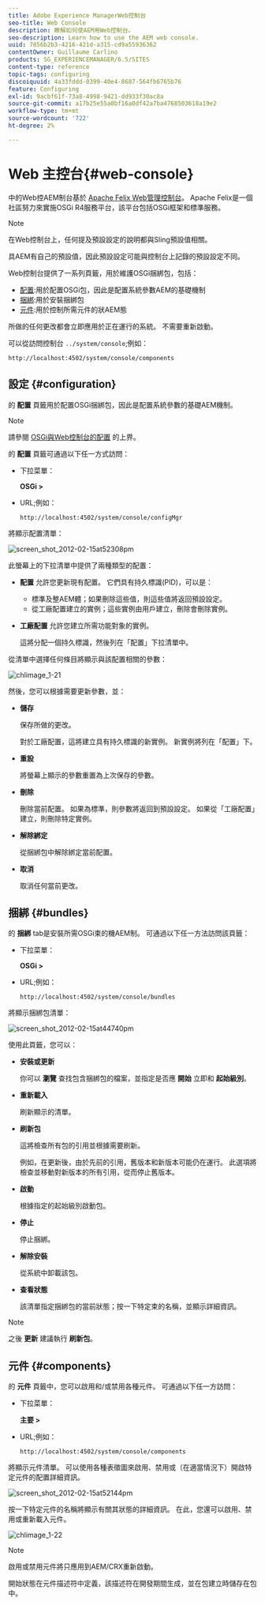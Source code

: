 ```yaml
---
title: Adobe Experience ManagerWeb控制台
seo-title: Web Console
description: 瞭解如何使AEM用Web控制台。
seo-description: Learn how to use the AEM web console.
uuid: 7856b2b3-4216-421d-a315-cd9a55936362
contentOwner: Guillaume Carlino
products: SG_EXPERIENCEMANAGER/6.5/SITES
content-type: reference
topic-tags: configuring
discoiquuid: 4a33fddd-0399-40e4-8687-564fb6765b76
feature: Configuring
exl-id: 9acbf61f-73a8-4998-9421-dd933f30ac8a
source-git-commit: a17b25e55a0bf16a0df42a7ba4768503618a19e2
workflow-type: tm+mt
source-wordcount: '722'
ht-degree: 2%

---
```


# Web 主控台{#web-console}

中的Web控AEM制台基於 [Apache Felix Web管理控制台](https://felix.apache.org/documentation/subprojects/apache-felix-web-console.html)。 Apache Felix是一個社區努力來實施OSGi R4服務平台，該平台包括OSGi框架和標準服務。

>[!NOTE]
>
>在Web控制台上，任何提及預設設定的說明都與Sling預設值相關。
>
>具AEM有自己的預設值，因此預設設定可能與控制台上記錄的預設設定不同。

Web控制台提供了一系列頁籤，用於維護OSGi捆綁包，包括：

* [配置](#configuration):用於配置OSGi包，因此是配置系統參數AEM的基礎機制
* [捆綁](#bundles):用於安裝捆綁包
* [元件](#components):用於控制所需元件的狀AEM態

所做的任何更改都會立即應用於正在運行的系統。 不需要重新啟動。

可以從訪問控制台 `../system/console`;例如：

`http://localhost:4502/system/console/components`

## 設定 {#configuration}

的 **配置** 頁籤用於配置OSGi捆綁包，因此是配置系統參數的基礎AEM機制。

>[!NOTE]
>
>請參閱 [OSGi與Web控制台的配置](/help/sites-deploying/configuring-osgi.md) 的上界。

的 **配置** 頁籤可通過以下任一方式訪問：

* 下拉菜單：

   **OSGi >**

* URL;例如：

   `http://localhost:4502/system/console/configMgr`

將顯示配置清單：

![screen_shot_2012-02-15at52308pm](assets/screen_shot_2012-02-15at52308pm.png)

此螢幕上的下拉清單中提供了兩種類型的配置：

* **配置**
允許您更新現有配置。 它們具有持久標識(PID)，可以是：

   * 標準及整AEM體；如果刪除這些值，則這些值將返回預設設定。
   * 從工廠配置建立的實例；這些實例由用戶建立，刪除會刪除實例。

* **工廠配置**
允許您建立所需功能對象的實例。

   這將分配一個持久標識，然後列在「配置」下拉清單中。

從清單中選擇任何條目將顯示與該配置相關的參數：

![chlimage_1-21](assets/chlimage_1-21a.png)

然後，您可以根據需要更新參數，並：

* **儲存**

   保存所做的更改。

   對於工廠配置，這將建立具有持久標識的新實例。 新實例將列在「配置」下。

* **重設**

   將螢幕上顯示的參數重置為上次保存的參數。

* **刪除**

   刪除當前配置。 如果為標準，則參數將返回到預設設定。 如果從「工廠配置」建立，則刪除特定實例。

* **解除綁定**

   從捆綁包中解除綁定當前配置。

* **取消**

   取消任何當前更改。

## 捆綁 {#bundles}

的 **捆綁** tab是安裝所需OSGi束的機AEM制。 可通過以下任一方法訪問該頁籤：

* 下拉菜單：

   **OSGi >**

* URL;例如：

   `http://localhost:4502/system/console/bundles`

將顯示捆綁包清單：

![screen_shot_2012-02-15at44740pm](assets/screen_shot_2012-02-15at44740pm.png)

使用此頁籤，您可以：

* **安裝或更新**

   你可以 **瀏覽** 查找包含捆綁包的檔案，並指定是否應 **開始** 立即和 **起始級別**。

* **重新載入**

   刷新顯示的清單。

* **刷新包**

   這將檢查所有包的引用並根據需要刷新。

   例如，在更新後，由於先前的引用，舊版本和新版本可能仍在運行。 此選項將檢查並移動對新版本的所有引用，從而停止舊版本。

* **啟動**

   根據指定的起始級別啟動包。

* **停止**

   停止捆綁。

* **解除安裝**

   從系統中卸載該包。

* **查看狀態**

   該清單指定捆綁包的當前狀態；按一下特定束的名稱，並顯示詳細資訊。

>[!NOTE]
>
>之後 **更新** 建議執行 **刷新包**。

## 元件 {#components}

的 **元件** 頁籤中，您可以啟用和/或禁用各種元件。 可通過以下任一方訪問：

* 下拉菜單：

   **主要 >**

* URL;例如：

   `http://localhost:4502/system/console/components`

將顯示元件清單。 可以使用各種表徵圖來啟用、禁用或（在適當情況下）開啟特定元件的配置詳細資訊。

![screen_shot_2012-02-15at52144pm](assets/screen_shot_2012-02-15at52144pm.png)

按一下特定元件的名稱將顯示有關其狀態的詳細資訊。 在此，您還可以啟用、禁用或重新載入元件。

![chlimage_1-22](assets/chlimage_1-22a.png)

>[!NOTE]
>
>啟用或禁用元件將只應用到AEM/CRX重新啟動。
>
>開始狀態在元件描述符中定義，該描述符在開發期間生成，並在包建立時儲存在包中。
